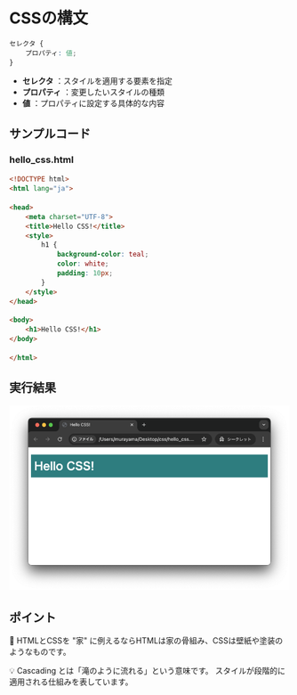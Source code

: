 # CSSの構文

```css
セレクタ {
    プロパティ: 値;
}
```

+ **セレクタ** ：スタイルを適用する要素を指定
+ **プロパティ** ：変更したいスタイルの種類
+ **値** ：プロパティに設定する具体的な内容

## サンプルコード

### hello_css.html

```html
<!DOCTYPE html>
<html lang="ja">

<head>
    <meta charset="UTF-8">
    <title>Hello CSS!</title>
    <style>
        h1 {
            background-color: teal;
            color: white;
            padding: 10px;
        }
    </style>
</head>

<body>
    <h1>Hello CSS!</h1>
</body>

</html>
```

## 実行結果

![](https://raw.githubusercontent.com/murayama333/md2slide/refs/heads/main/md/css/part1/img/02.png)

## ポイント

💬 HTMLとCSSを "家" に例えるならHTMLは家の骨組み、CSSは壁紙や塗装のようなものです。

💡 Cascading とは「滝のように流れる」という意味です。
スタイルが段階的に適用される仕組みを表しています。
